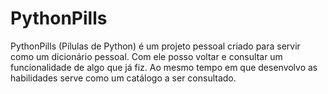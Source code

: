 # PythonPills

PythonPills (Pílulas de Python) é um projeto pessoal criado para servir como um dicionário pessoal. Com ele posso voltar e consultar um funcionalidade de algo que já fiz. Ao mesmo tempo em que desenvolvo as habilidades serve como um catálogo a ser consultado.

